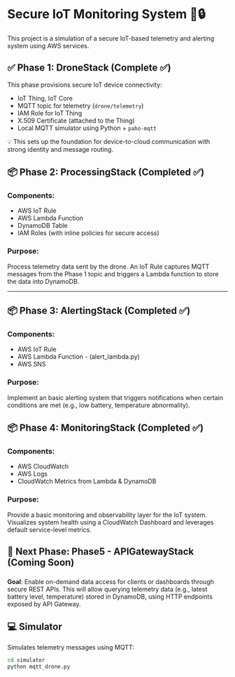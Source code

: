 # Secure IoT Monitoring System 🚁🔒

This project is a simulation of a secure IoT-based telemetry and alerting system using AWS services.

## ✅ Phase 1: DroneStack (Complete ✅)
This phase provisions secure IoT device connectivity:
- IoT Thing, IoT Core
- MQTT topic for telemetry (`drone/telemetry`)
- IAM Role for IoT Thing
- X.509 Certificate (attached to the Thing)
- Local MQTT simulator using Python + `paho-mqtt`

💡 This sets up the foundation for device-to-cloud communication with strong identity and message routing.

## 📦 Phase 2: ProcessingStack (Completed ✅)

### Components:
- AWS IoT Rule
- AWS Lambda Function
- DynamoDB Table
- IAM Roles (with inline policies for secure access)

### Purpose:
Process telemetry data sent by the drone. An IoT Rule captures MQTT messages from the Phase 1 topic and triggers a Lambda function to store the data into DynamoDB.

---
## 📦 Phase 3: AlertingStack (Completed ✅)

### Components:
- AWS IoT Rule
- AWS Lambda Function - (alert_lambda.py)
- AWS SNS

### Purpose:
Implement an basic alerting system that triggers notifications when certain conditions are met (e.g., low battery, temperature abnormality).

## 📦 Phase 4: MonitoringStack (Completed ✅)

### Components:
- AWS CloudWatch  
- AWS Logs
- CloudWatch Metrics from Lambda & DynamoDB

### Purpose:
Provide a basic monitoring and observability layer for the IoT system. Visualizes system health using a CloudWatch Dashboard and leverages default service-level metrics.

## 🚀 Next Phase: Phase5 - APIGatewayStack  (Coming Soon)

### 
**Goal**: Enable on-demand data access for clients or dashboards through secure REST APIs. This will allow querying telemetry data (e.g., latest battery level, temperature) stored in DynamoDB, using HTTP endpoints exposed by API Gateway.

## 💻 Simulator
Simulates telemetry messages using MQTT:

```bash
cd simulator
python mqtt_drone.py
